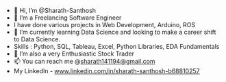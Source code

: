 - 👋 Hi, I’m @Sharath-Santhosh
- 👀 I’m a Freelancing Software Engineer
- I have done various projects in Web Development, Arduino, ROS 
- 🌱 I’m currently learning Data Science and looking to make a career shift to Data Science.
- Skills : Python, SQL, Tableau, Excel, Python Libraries, EDA Fundamentals
- 💞️ I’m also a very Enthusiastic Stock Trader
- 📫 You can reach me @sharath141194@gmail.com
- My LinkedIn - www.linkedin.com/in/sharath-santhosh-b68810257


<!---
Sharath-Santhosh/Sharath-Santhosh is a ✨ special ✨ repository because its `README.md` (this file) appears on your GitHub profile.
You can click the Preview link to take a look at your changes.
--->
